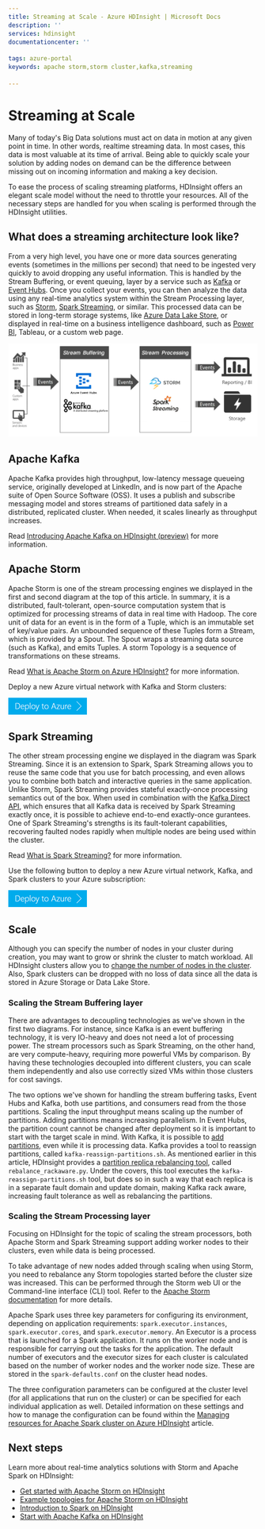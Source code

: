 ```yaml
---
title: Streaming at Scale - Azure HDInsight | Microsoft Docs
description: ''
services: hdinsight
documentationcenter: ''

tags: azure-portal
keywords: apache storm,storm cluster,kafka,streaming

---
```

# Streaming at Scale

Many of today's Big Data solutions must act on data in motion at any given point in time. In other words, realtime streaming data. In most cases, this data is most valuable at its time of arrival. Being able to quickly scale your solution by adding nodes on demand can be the difference between missing out on incoming information and making a key decision.

To ease the process of scaling streaming platforms, HDInsight offers an elegant scale model without the need to throttle your resources. All of the necessary steps are handled for you when scaling is performed through the HDInsight utilities.

## What does a streaming architecture look like?

From a very high level, you have one or more data sources generating events (sometimes in the millions per second) that need to be ingested very quickly to avoid dropping any useful information. This is handled by the Stream Buffering, or event queuing, layer by a service such as [Kafka](hdinsight-apache-kafka-introduction.md) or [Event Hubs](https://azure.microsoft.com/services/event-hubs/). Once you collect your events, you can then analyze the data using any real-time analytics system within the Stream Processing layer, such as [Storm](hdinsight-storm-overview.md), [Spark Streaming](hdinsight-spark-streaming-overview.md), or similar. This processed data can be stored in long-term storage systems, like [Azure Data Lake Store](), or displayed in real-time on a business intelligence dashboard, such as [Power BI](https://powerbi.microsoft.com), Tableau, or a custom web page.

![HDInsight Streaming Patterns](./media/hdinsight-streaming-at-scale-overview/HDInsight-streaming-patterns.png)


## Apache Kafka

Apache Kafka provides high throughput, low-latency message queueing service, originally developed at LinkedIn, and is now part of the Apache suite of Open Source Software (OSS). It uses a publish and subscribe messaging model and stores streams of partitioned data safely in a distributed, replicated cluster. When needed, it scales linearly as throughput increases.

Read [Introducing Apache Kafka on HDInsight (preview)](hdinsight-apache-kafka-introduction.md) for more information.


## Apache Storm

Apache Storm is one of the stream processing engines we displayed in the first and second diagram at the top of this article. In summary, it is a distributed, fault-tolerant, open-source computation system that is optimized for processing streams of data in real time with Hadoop. The core unit of data for an event is in the form of a Tuple, which is an immutable set of key/value pairs. An unbounded sequence of these Tuples form a Stream, which is provided by a Spout. The Spout wraps a streaming data source (such as Kafka), and emits Tuples. A storm Topology is a sequence of transformations on these streams.

Read [What is Apache Storm on Azure HDInsight?](hdinsight-storm-overview.md) for more information.

Deploy a new Azure virtual network with Kafka and Storm clusters:

<a href="https://portal.azure.com/#create/Microsoft.Template/uri/https%3A%2F%2Fhditutorialdata.blob.core.windows.net%2Farmtemplates%2Fcreate-linux-based-kafka-storm-cluster-in-vnet.json" target="_blank"><img src="./media/hdinsight-streaming-at-scale-overview/deploy-to-azure.png" alt="Deploy to Azure"></a>


## Spark Streaming

The other stream processing engine we displayed in the diagram was Spark Streaming. Since it is an extension to Spark, Spark Streaming allows you to reuse the same code that you use for batch processing, and even allows you to combine both batch and interactive queries in the same application. Unlike Storm, Spark Streaming provides stateful exactly-once processing semantics out of the box. When used in combination with the [Kafka Direct API](http://spark.apache.org/docs/latest/streaming-kafka-integration.html), which ensures that all Kafka data is received by Spark Streaming exactly once, it is possible to achieve end-to-end exactly-once gurantees. One of Spark Streaming's strengths is its fault-tolerant capabilities, recovering faulted nodes rapidly when multiple nodes are being used within the cluster.

Read [What is Spark Streaming?](hdinsight-spark-streaming-overview.md) for more information.

Use the following button to deploy a new Azure virtual network, Kafka, and Spark clusters to your Azure subscription:

<a href="https://portal.azure.com/#create/Microsoft.Template/uri/https%3A%2F%2Fhditutorialdata.blob.core.windows.net%2Farmtemplates%2Fcreate-linux-based-kafka-spark-cluster-in-vnet-v2.json" target="_blank"><img src="./media/hdinsight-streaming-at-scale-overview/deploy-to-azure.png" alt="Deploy to Azure"></a>


## Scale

Although you can specify the number of nodes in your cluster during creation, you may want to grow or shrink the cluster to match workload. All HDInsight clusters allow you to [change the number of nodes in the cluster](https://docs.microsoft.com/azure/hdinsight/hdinsight-administer-use-management-portal#scale-clusters). Also, Spark clusters can be dropped with no loss of data since all the data is stored in Azure Storage or Data Lake Store.


### Scaling the Stream Buffering layer

There are advantages to decoupling technologies as we've shown in the first two diagrams. For instance, since Kafka is an event buffering technology, it is very IO-heavy and does not need a lot of processing power. The stream processors such as Spark Streaming, on the other hand, are very compute-heavy, requiring more powerful VMs by comparison. By having these technologies decoupled into different clusters, you can scale them independently and also use correctly sized VMs within those clusters for cost savings.

The two options we've shown for handling the stream buffering tasks, Event Hubs and Kafka, both use partitions, and consumers read from the those partitions. Scaling the input throughput means scaling up the number of partitions. Adding partitions means increasing parallelism. In Event Hubs, the partition count cannot be changed after deployment so it is important to start with the target scale in mind. With Kafka, it is possible to [add partitions](https://kafka.apache.org/documentation.html#basic_ops_cluster_expansion), even while it is processing data. Kafka provides a tool to reassign partitions, called `kafka-reassign-partitions.sh`. As mentioned earlier in this article, HDInsight provides a [partition replica rebalancing tool](https://github.com/hdinsight/hdinsight-kafka-tools), called `rebalance_rackaware.py`. Under the covers, this tool executes the `kafka-reassign-partitions.sh` tool, but does so in such a way that each replica is in a separate fault domain and update domain, making Kafka rack aware, increasing fault tolerance as well as rebalancing the partitions.

### Scaling the Stream Processing layer

Focusing on HDInsight for the topic of scaling the stream processors, both Apache Storm and Spark Streaming support adding worker nodes to their clusters, even while data is being processed.

To take advantage of new nodes added through scaling when using Storm, you need to rebalance any Storm topologies started before the cluster size was increased. This can be performed through the Storm web UI or the Command-line interface (CLI) tool. Refer to the [Apache Storm documentation](http://storm.apache.org/documentation/Understanding-the-parallelism-of-a-Storm-topology.html) for more details.

Apache Spark uses three key parameters for configuring its environment, depending on application requirements: `spark.executor.instances`, `spark.executor.cores`, and `spark.executor.memory`. An Executor is a process that is launched for a Spark application. It runs on the worker node and is responsible for carrying out the tasks for the application. The default number of executors and the executor sizes for each cluster is calculated based on the number of worker nodes and the worker node size. These are stored in the `spark-defaults.conf` on the cluster head nodes.

The three configuration parameters can be configured at the cluster level (for all applications that run on the cluster) or can be specified for each individual application as well. Detailed information on these settings and how to manage the configuration can be found within the [Managing resources for Apache Spark cluster on Azure HDInsight](https://docs.microsoft.com/azure/hdinsight/hdinsight-apache-spark-resource-manager) article.



## Next steps

Learn more about real-time analytics solutions with Storm and Apache Spark on HDInsight:

* [Get started with Apache Storm on HDInsight](https://docs.microsoft.com/azure/hdinsight/hdinsight-apache-storm-tutorial-get-started-linux)
* [Example topologies for Apache Storm on HDInsight](hdinsight-storm-example-topology.md)
* [Introduction to Spark on HDInsight](https://docs.microsoft.com/azure/hdinsight/hdinsight-apache-spark-overview)
* [Start with Apache Kafka on HDInsight](https://docs.microsoft.com/en-us/azure/hdinsight/hdinsight-apache-kafka-get-started)